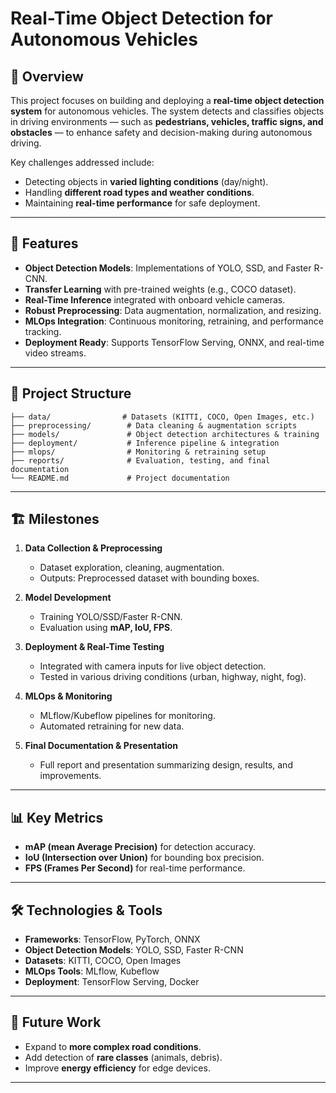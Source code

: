 # Real-Time Object Detection for Autonomous Vehicles

## 📌 Overview

This project focuses on building and deploying a **real-time object detection system** for autonomous vehicles. The system detects and classifies objects in driving environments — such as **pedestrians, vehicles, traffic signs, and obstacles** — to enhance safety and decision-making during autonomous driving.

Key challenges addressed include:

* Detecting objects in **varied lighting conditions** (day/night).
* Handling **different road types and weather conditions**.
* Maintaining **real-time performance** for safe deployment.

---

## 🚀 Features

* **Object Detection Models**: Implementations of YOLO, SSD, and Faster R-CNN.
* **Transfer Learning** with pre-trained weights (e.g., COCO dataset).
* **Real-Time Inference** integrated with onboard vehicle cameras.
* **Robust Preprocessing**: Data augmentation, normalization, and resizing.
* **MLOps Integration**: Continuous monitoring, retraining, and performance tracking.
* **Deployment Ready**: Supports TensorFlow Serving, ONNX, and real-time video streams.

---

## 📂 Project Structure

```
├── data/                # Datasets (KITTI, COCO, Open Images, etc.)
├── preprocessing/        # Data cleaning & augmentation scripts
├── models/               # Object detection architectures & training
├── deployment/           # Inference pipeline & integration
├── mlops/                # Monitoring & retraining setup
├── reports/              # Evaluation, testing, and final documentation
└── README.md             # Project documentation
```

---

## 🏗️ Milestones

1. **Data Collection & Preprocessing**

   * Dataset exploration, cleaning, augmentation.
   * Outputs: Preprocessed dataset with bounding boxes.

2. **Model Development**

   * Training YOLO/SSD/Faster R-CNN.
   * Evaluation using **mAP, IoU, FPS**.

3. **Deployment & Real-Time Testing**

   * Integrated with camera inputs for live object detection.
   * Tested in various driving conditions (urban, highway, night, fog).

4. **MLOps & Monitoring**

   * MLflow/Kubeflow pipelines for monitoring.
   * Automated retraining for new data.

5. **Final Documentation & Presentation**

   * Full report and presentation summarizing design, results, and improvements.

---

## 📊 Key Metrics

* **mAP (mean Average Precision)** for detection accuracy.
* **IoU (Intersection over Union)** for bounding box precision.
* **FPS (Frames Per Second)** for real-time performance.

---

## 🛠️ Technologies & Tools

* **Frameworks**: TensorFlow, PyTorch, ONNX
* **Object Detection Models**: YOLO, SSD, Faster R-CNN
* **Datasets**: KITTI, COCO, Open Images
* **MLOps Tools**: MLflow, Kubeflow
* **Deployment**: TensorFlow Serving, Docker

---

## 📌 Future Work

* Expand to **more complex road conditions**.
* Add detection of **rare classes** (animals, debris).
* Improve **energy efficiency** for edge devices.

---
